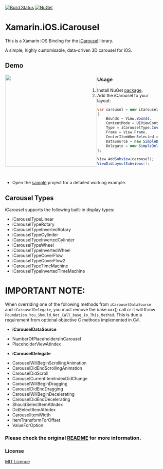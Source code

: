 [![Build Status](https://www.bitrise.io/app/99f2701ee4ad98e4/status.svg?token=SJ_Df8WHxCGLlFYhbq3dhQ&branch=master)](https://www.bitrise.io/app/99f2701ee4ad98e4)
[![NuGet](https://img.shields.io/nuget/v/Xamarin.iOS.iCarousel.svg?label=NuGet)](https://www.nuget.org/packages/Xamarin.iOS.iCarousel/)

Xamarin.iOS.iCarousel
===================

This is a Xamarin iOS Binding for the [iCarousel](https://github.com/nicklockwood/iCarousel) library.

A simple, highly customisable, data-driven 3D carousel for iOS.

## Demo
<p align="center">
  <img src="https://github.com/jzeferino/Xamarin.iOS.iCarousel/blob/master/art/icarousel.gif" align="left" width="300"/>
</p>

### Usage

1. Install NuGet [package](https://www.nuget.org/packages/Xamarin.iOS.iCarousel/).
2. Add the iCarousel to your layout:

```c#
var carousel = new iCarousel
{
    Bounds = View.Bounds,
    ContentMode = UIViewContentMode.Center,
    Type = iCarouselType.CoverFlow2,
    Frame = View.Frame,
    CenterItemWhenSelected = true,
    DataSource = new SimpleDataSource(items),
    Delegate = new SimpleDelegate(this)
};

View.AddSubview(carousel);
ViewDidLayoutSubviews();
```
<br/>

- Open the [sample](https://github.com/jzeferino/Xamarin.iOS.iCarousel/tree/master/src/Xamarin.iOS.iCarousel.Example) project for a detailed working example.

## Carousel Types

iCarousel supports the following built-in display types:

- iCarouselTypeLinear
- iCarouselTypeRotary
- iCarouselTypeInvertedRotary
- iCarouselTypeCylinder
- iCarouselTypeInvertedCylinder
- iCarouselTypeWheel
- iCarouselTypeInvertedWheel
- iCarouselTypeCoverFlow
- iCarouselTypeCoverFlow2
- iCarouselTypeTimeMachine
- iCarouselTypeInvertedTimeMachine

# IMPORTANT NOTE:

When overriding one of the following methods from `iCarouselDataSource` and `iCarouselDelegate`, you must remove the base.xxx() call or it will throw `Foundation.You_Should_Not_Call_base_In_This_Method`.
This is due a requirement from optional objective C methods implemented in C#.

* **iCarouselDataSource**
- NumberOfPlaceholdersInCarousel
- PlaceholderViewAtIndex

 * **iCarouselDelegate**
- CarouselWillBeginScrollingAnimation
- CarouselDidEndScrollingAnimation
- CarouselDidScroll
- CarouselCurrentItemIndexDidChange
- CarouselWillBeginDragging
- CarouselDidEndDragging
- CarouselWillBeginDecelerating
- CarouselDidEndDecelerating
- ShouldSelectItemAtIndex
- DidSelectItemAtIndex
- CarouselItemWidth
- ItemTransformForOffset
- ValueForOption

### Please check the original [README](https://github.com/nicklockwood/iCarousel/blob/master/README.md) for more information.
 
### License
[MIT Licence](LICENSE) 
